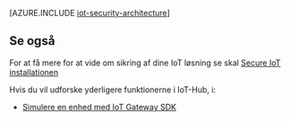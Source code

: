 <properties
 pageTitle="Sikkerhedsarkitekturen i IoT | Microsoft Azure"
 description="Retningslinjer for IoT sikkerhed arkitektur og overvejelser i forbindelse med"
 services="iot-hub"
 documentationCenter=""
 authors="YuriDio"
 manager="timlt"
 editor=""/>

<tags
 ms.service="iot-hub"
 ms.devlang="na"
 ms.topic="article"
 ms.tgt_pltfrm="na"
 ms.workload="na"
 ms.date="10/17/2016"
 ms.author="yurid"/>
 
[AZURE.INCLUDE [iot-security-architecture](../../includes/iot-security-architecture.md)]


## <a name="see-also"></a>Se også

For at få mere for at vide om sikring af dine IoT løsning se skal [Secure IoT installationen][lnk-security-deployment]

Hvis du vil udforske yderligere funktionerne i IoT-Hub, i:

- [Simulere en enhed med IoT Gateway SDK][lnk-gateway]

[lnk-security-deployment]: iot-hub-security-deployment.md

[lnk-gateway]: iot-hub-linux-gateway-sdk-simulated-device.md
